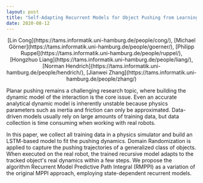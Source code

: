 ```yaml
---
layout: post
title: "Self-Adapting Recurrent Models for Object Pushing from Learning in Simulation"
date: 2020-08-12
---
```


<p style="text-align: center;"> [Lin Cong](https://tams.informatik.uni-hamburg.de/people/cong/), [Michael Görner](https://tams.informatik.uni-hamburg.de/people/goerner/), [Philipp Ruppel](https://tams.informatik.uni-hamburg.de/people/ruppel/), [Hongzhuo Liang](https://tams.informatik.uni-hamburg.de/people/liang/), [Norman Hendrich](https://tams.informatik.uni-hamburg.de/people/hendrich/), [Jianwei Zhang](https://tams.informatik.uni-hamburg.de/people/zhang/) </p>

Planar pushing remains a challenging research topic, where building the dynamic model of the interaction is the core issue.
Even an accurate analytical dynamic model is inherently unstable because
physics parameters such as inertia and friction can only be approximated.
Data-driven models usually rely on large amounts of training data,
but data collection is time consuming when working with real robots.

In this paper, we collect all training data in a physics simulator and build an LSTM-based model to fit the pushing dynamics.
Domain Randomization is applied to capture the pushing trajectories of a generalized class of objects.
When executed on the real robot, the trained recursive model adapts
to the tracked object's real dynamics within a few steps.
We propose the algorithm Recurrent Model Predictive Path Integral (RMPPI) as a variation of the original MPPI approach,
employing state-dependent recurrent models.
